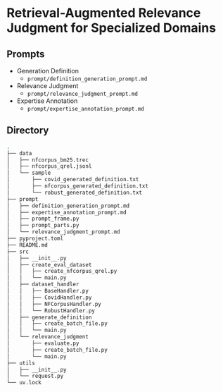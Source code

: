 # Retrieval-Augmented Relevance Judgment for Specialized Domains

## Prompts

- Generation Definition
  - `prompt/definition_generation_prompt.md`
- Relevance Judgment
  - `prompt/relevance_judgment_prompt.md`
- Expertise Annotation
  - `prompt/expertise_annotation_prompt.md`

## Directory

```bash
.
├── data
│   ├── nfcorpus_bm25.trec
│   ├── nfcorpus_qrel.jsonl
│   └── sample
│       ├── covid_generated_definition.txt
│       ├── nfcorpus_generated_definition.txt
│       └── robust_generated_definition.txt
├── prompt
│   ├── definition_generation_prompt.md
│   ├── expertise_annotation_prompt.md
│   ├── prompt_frame.py
│   ├── prompt_parts.py
│   └── relevance_judgment_prompt.md
├── pyproject.toml
├── README.md
├── src
│   ├── __init__.py
│   ├── create_eval_dataset
│   │   ├── create_nfcorpus_qrel.py
│   │   └── main.py
│   ├── dataset_handler
│   │   ├── BaseHandler.py
│   │   ├── CovidHandler.py
│   │   ├── NFCorpusHandler.py
│   │   └── RobustHandler.py
│   ├── generate_definition
│   │   ├── create_batch_file.py
│   │   └── main.py
│   └── relevance_judgment
│       ├── evaluate.py
│       ├── create_batch_file.py
│       └── main.py
├── utils
│   ├── __init__.py
│   └── request.py
└── uv.lock
```

